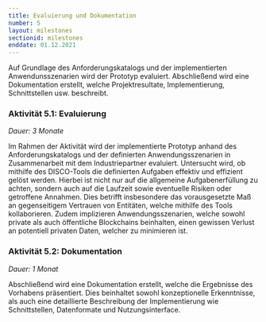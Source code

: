 ```yaml
---
title: Evaluierung und Dokumentation
number: 5
layout: milestones
sectionid: milestones
enddate: 01.12.2021
---
```


Auf Grundlage des Anforderungskatalogs und der implementierten Anwendunsszenarien wird der Prototyp evaluiert. Abschließend wird eine Dokumentation erstellt, welche Projektresultate, Implementierung, Schnittstellen usw. beschreibt.

<!--more-->

### Aktivität 5.1: Evaluierung

_Dauer: 3 Monate_

Im Rahmen der Aktivität wird der implementierte Prototyp anhand des Anforderungskatalogs und der
definierten Anwendungsszenarien in Zusammenarbeit mit dem Industriepartner evaluiert. Untersucht wird,
ob mithilfe des DISCO-Tools die definierten Aufgaben effektiv und effizient gelöst werden. Hierbei ist nicht
nur auf die allgemeine Aufgabenerfüllung zu achten, sondern auch auf die Laufzeit sowie eventuelle Risiken
oder getroffene Annahmen. Dies betrifft insbesondere das vorausgesetzte Maß an gegenseitigem Vertrauen
von Entitäten, welche mithilfe des Tools kollaborieren. Zudem implizieren Anwendungsszenarien, welche
sowohl private als auch öffentliche Blockchains beinhalten, einen gewissen Verlust an potentiell privaten
Daten, welcher zu minimieren ist.

### Aktivität 5.2: Dokumentation

_Dauer: 1 Monat_

Abschließend wird eine Dokumentation erstellt, welche die Ergebnisse des Vorhabens präsentiert. Dies
beinhaltet sowohl konzeptionelle Erkenntnisse, als auch eine detaillierte Beschreibung der Implementierung
wie Schnittstellen, Datenformate und Nutzungsinterface.